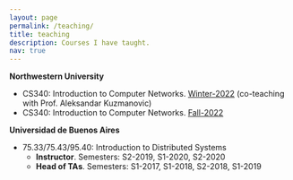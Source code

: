 ```yaml
---
layout: page
permalink: /teaching/
title: teaching
description: Courses I have taught.
nav: true
---
```


**Northwestern University**

- CS340: Introduction to Computer Networks. [Winter-2022](https://networks.cs.northwestern.edu/CS340-w22/syllabus.html) (co-teaching with Prof. Aleksandar Kuzmanovic)
- CS340: Introduction to Computer Networks. [Fall-2022](https://northwestern-cs340.github.io/fall2022/)



**Universidad de Buenos Aires**

- 75.33/75.43/95.40: Introduction to Distributed Systems
  - **Instructor**. Semesters: S2-2019, S1-2020, S2-2020
  - **Head of TAs**. Semesters: S1-2017, S1-2018, S2-2018, S1-2019
